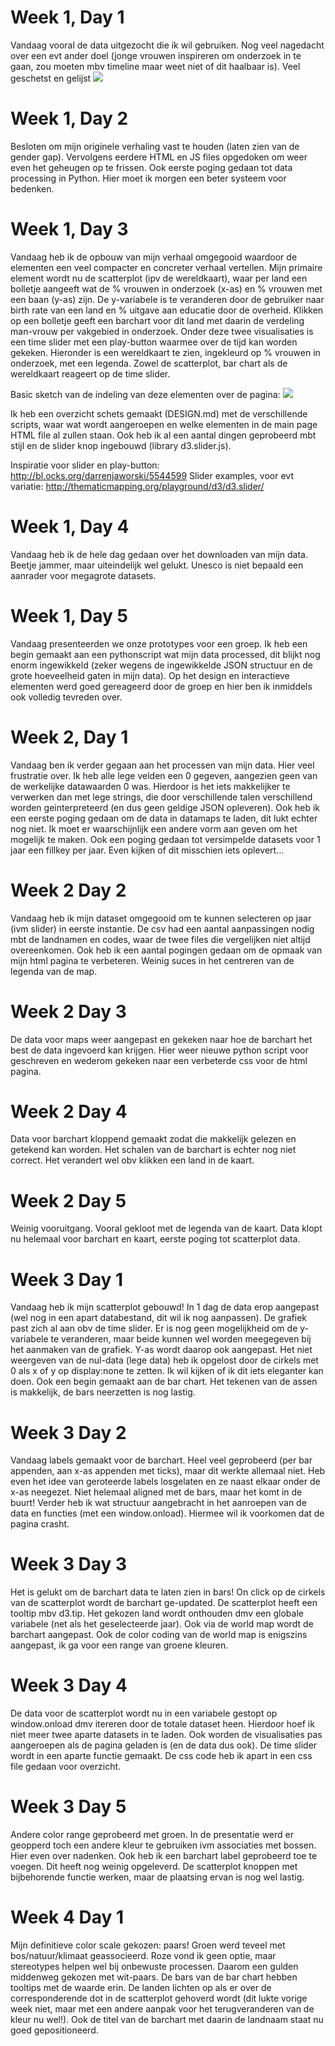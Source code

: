 # Week 1, Day 1
Vandaag vooral de data uitgezocht die ik wil gebruiken. Nog veel nagedacht over een evt ander doel (jonge vrouwen inspireren om onderzoek in te gaan, zou moeten mbv timeline maar weet niet of dit haalbaar is). Veel geschetst en gelijst
![](doc/Sketch_1.jpg)

# Week 1, Day 2
Besloten om mijn originele verhaling vast te houden (laten zien van de gender gap). Vervolgens eerdere HTML en JS files opgedoken om weer even het geheugen op te frissen. Ook eerste poging gedaan tot data processing in Python. Hier moet ik morgen een beter systeem voor bedenken.

# Week 1, Day 3
Vandaag heb ik de opbouw van mijn verhaal omgegooid waardoor de elementen een veel compacter en concreter verhaal vertellen. Mijn primaire element wordt nu de scatterplot (ipv de wereldkaart), waar per land een bolletje aangeeft wat de % vrouwen in onderzoek (x-as) en % vrouwen met een baan (y-as) zijn. De y-variabele is te veranderen door de gebruiker naar birth rate van een land en % uitgave aan educatie door de overheid. Klikken op een bolletje geeft een barchart voor dit land met daarin de verdeling man-vrouw per vakgebied in onderzoek.
Onder deze twee visualisaties is een time slider met een play-button waarmee over de tijd kan worden gekeken. Hieronder is een wereldkaart te zien, ingekleurd op % vrouwen in onderzoek, met een legenda. Zowel de scatterplot, bar chart als de wereldkaart reageert op de time slider.

Basic sketch van de indeling van deze elementen over de pagina:
![](doc/Sketch_2.jpg)

Ik heb een overzicht schets gemaakt (DESIGN.md) met de verschillende scripts, waar wat wordt aangeroepen en welke elementen in de main page HTML file al zullen staan. Ook heb ik al een aantal dingen geprobeerd mbt stijl en de slider knop ingebouwd (library d3.slider.js).

Inspiratie voor slider en play-button: http://bl.ocks.org/darrenjaworski/5544599
Slider examples, voor evt variatie: http://thematicmapping.org/playground/d3/d3.slider/

# Week 1, Day 4
Vandaag heb ik de hele dag gedaan over het downloaden van mijn data. Beetje jammer, maar uiteindelijk wel gelukt. Unesco is niet bepaald een aanrader voor megagrote datasets.

# Week 1, Day 5
Vandaag presenteerden we onze prototypes voor een groep. Ik heb een begin gemaakt aan een pythonscript wat mijn data processed, dit blijkt nog enorm ingewikkeld (zeker wegens de ingewikkelde JSON structuur en de grote hoeveelheid gaten in mijn data). Op het design en interactieve elementen werd goed gereageerd door de groep en hier ben ik inmiddels ook volledig tevreden over.

# Week 2, Day 1
Vandaag ben ik verder gegaan aan het processen van mijn data. Hier veel frustratie over. Ik heb alle lege velden een 0 gegeven, aangezien geen van de werkelijke datawaarden 0 was. Hierdoor is het iets makkelijker te verwerken dan met lege strings, die door verschillende talen verschillend worden geinterpreteerd (en dus geen geldige JSON opleveren). Ook heb ik een eerste poging gedaan om de data in datamaps te laden, dit lukt echter nog niet. Ik moet er waarschijnlijk een andere vorm aan geven om het mogelijk te maken.
Ook een poging gedaan tot versimpelde datasets voor 1 jaar een fillkey per jaar. Even kijken of dit misschien iets oplevert...

# Week 2 Day 2
Vandaag heb ik mijn dataset omgegooid om te kunnen selecteren op jaar (ivm slider) in eerste instantie. 
De csv had een aantal aanpassingen nodig mbt de landnamen en codes, waar de twee files die vergelijken niet altijd overeenkomen.
Ook heb ik een aantal pogingen gedaan om de opmaak van mijn html pagina te verbeteren. Weinig suces in het centreren van de legenda van de map.

# Week 2 Day 3
De data voor maps weer aangepast en gekeken naar hoe de barchart het best de data ingevoerd kan krijgen. Hier weer nieuwe python script voor geschreven 
en wederom gekeken naar een verbeterde css voor de html pagina.

# Week 2 Day 4
Data voor barchart kloppend gemaakt zodat die makkelijk gelezen en getekend kan worden. Het schalen van de barchart is echter nog niet correct. Het verandert wel obv klikken een land in de kaart.

# Week 2 Day 5
Weinig vooruitgang. Vooral gekloot met de legenda van de kaart. Data klopt nu helemaal voor barchart en kaart, eerste poging tot scatterplot data.

# Week 3 Day 1
Vandaag heb ik mijn scatterplot gebouwd! In 1 dag de data erop aangepast (wel nog in een apart databestand, dit wil ik nog aanpassen). De grafiek past zich al aan obv de time slider. Er is nog geen mogelijkheid om de y-variabele te veranderen, maar beide kunnen wel worden meegegeven bij het aanmaken van de grafiek. Y-as wordt daarop ook aangepast. Het niet weergeven van de nul-data (lege data) heb ik opgelost door de cirkels met 0 als x of y op display:none te zetten. Ik wil kijken of ik dit iets eleganter kan doen. Ook een begin gemaakt aan de bar chart. Het tekenen van de assen is makkelijk, de bars neerzetten is nog lastig.

# Week 3 Day 2
Vandaag labels gemaakt voor de barchart. Heel veel geprobeerd (per bar appenden, aan x-as appenden met ticks), maar dit werkte allemaal niet. Heb even het idee van geroteerde labels losgelaten en ze naast elkaar onder de x-as neegezet. Niet helemaal aligned met de bars, maar het komt in de buurt! Verder heb ik wat structuur aangebracht in het aanroepen van de data en functies (met een window.onload). Hiermee wil ik voorkomen dat de pagina crasht.

# Week 3 Day 3
Het is gelukt om de barchart data te laten zien in bars! On click op de cirkels van de scatterplot wordt de barchart ge-updated. De scatterplot heeft een tooltip mbv d3.tip. Het gekozen land wordt onthouden dmv een globale variabele (net als het geselecteerde jaar). Ook via de world map wordt de barchart aangepast. Ook de color coding van de world map is enigszins aangepast, ik ga voor een range van groene kleuren.

# Week 3 Day 4
De data voor de scatterplot wordt nu in een variabele gestopt op window.onload dmv itereren door de totale dataset heen. Hierdoor hoef ik niet meer twee aparte datasets in te laden. Ook worden de visualisaties pas aangeroepen als de pagina geladen is (en de data dus ook). De time slider wordt in een aparte functie gemaakt. De css code heb ik apart in een css file gedaan voor overzicht.

# Week 3 Day 5
Andere color range geprobeerd met groen. In de presentatie werd er geopperd toch een andere kleur te gebruiken ivm associaties met bossen. Hier even over nadenken. Ook heb ik een barchart label geprobeerd toe te voegen. Dit heeft nog weinig opgeleverd. De scatterplot knoppen met bijbehorende functie werken, maar de plaatsing ervan is nog wel lastig.

# Week 4 Day 1
Mijn definitieve color scale gekozen: paars! Groen werd teveel met bos/natuur/klimaat geassocieerd. Roze vond ik geen optie, maar stereotypes helpen wel bij onbewuste processen. Daarom een gulden middenweg gekozen met wit-paars. De bars van de bar chart hebben tooltips met de waarde erin. De landen lichten op als er over de corresponderende dot in de scatterplot gehoverd wordt (dit lukte vorige week niet, maar met een andere aanpak voor het terugveranderen van de kleur nu wel!). Ook de titel van de barchart met daarin de landnaam staat nu goed gepositioneerd.
